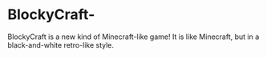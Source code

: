 # BlockyCraft-
BlockyCraft is a new kind of Minecraft-like game! It is like Minecraft, but in a black-and-white retro-like style.
